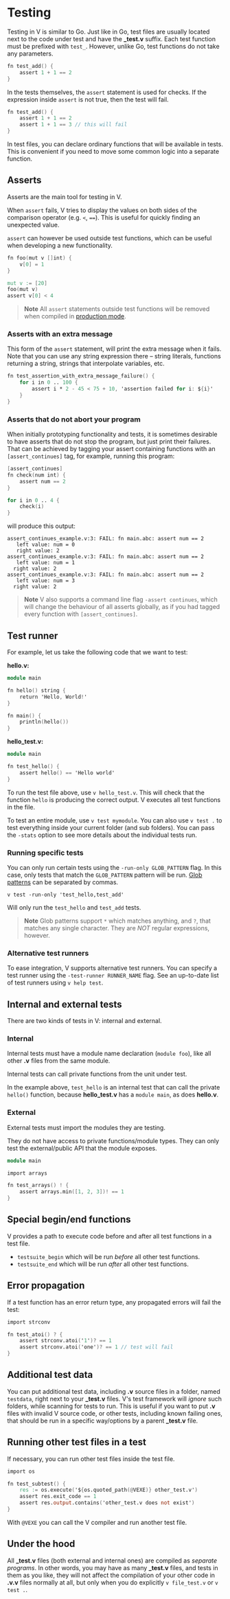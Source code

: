 # Testing

Testing in V is similar to Go.
Just like in Go, test files are usually located next to the code under test and have the **_test.v**
suffix.
Each test function must be prefixed with `test_`.
However, unlike Go, test functions do not take any parameters.

```v play-test
fn test_add() {
	assert 1 + 1 == 2
}
```

In the tests themselves, the `assert` statement is used for checks.
If the expression inside `assert` is not true, then the test will fail.

```v play-test
fn test_add() {
	assert 1 + 1 == 2
	assert 1 + 1 == 3 // this will fail
}
```

In test files, you can declare ordinary functions that will be available in tests.
This is convenient if you need to move some common logic into a separate function.

## Asserts

Asserts are the main tool for testing in V.

When `assert` fails, V tries to display the values on both sides of the comparison operator
(e.g. `<`, `==`).
This is useful for quickly finding an unexpected value.

`assert` can however be used outside test functions, which can be useful when developing a new
functionality.

```v play
fn foo(mut v []int) {
	v[0] = 1
}

mut v := [20]
foo(mut v)
assert v[0] < 4
```

> **Note**
> All `assert` statements outside test functions will be removed when compiled
> in [production mode](./production-builds.md).

### Asserts with an extra message

This form of the `assert` statement, will print the extra message when it fails.
Note that you can use any string expression there – string literals, functions returning a string,
strings that interpolate variables, etc.

```v
fn test_assertion_with_extra_message_failure() {
	for i in 0 .. 100 {
		assert i * 2 - 45 < 75 + 10, 'assertion failed for i: ${i}'
	}
}
```

### Asserts that do not abort your program

When initially prototyping functionality and tests, it is sometimes desirable to have asserts
that do not stop the program, but just print their failures.
That can be achieved by tagging your assert containing functions with an `[assert_continues]`
tag, for example, running this program:

```v
[assert_continues]
fn check(num int) {
	assert num == 2
}

for i in 0 .. 4 {
	check(i)
}
```

will produce this output:

```text
assert_continues_example.v:3: FAIL: fn main.abc: assert num == 2
   left value: num = 0
   right value: 2
assert_continues_example.v:3: FAIL: fn main.abc: assert num == 2
   left value: num = 1
  right value: 2
assert_continues_example.v:3: FAIL: fn main.abc: assert num == 2
   left value: num = 3
  right value: 2
```

> **Note**
> V also supports a command line flag `-assert continues`, which will change the
> behaviour of all asserts globally, as if you had tagged every function with `[assert_continues]`.

## Test runner

For example, let us take the following code that we want to test:

**hello.v:**

```v play
module main

fn hello() string {
	return 'Hello, World!'
}

fn main() {
	println(hello())
}
```

**hello_test.v:**

```v failcompile
module main

fn test_hello() {
	assert hello() == 'Hello world'
}
```

To run the test file above, use `v hello_test.v`.
This will check that the function `hello` is producing the correct output.
V executes all test functions in the file.

To test an entire module, use `v test mymodule`.
You can also use `v test .` to test everything inside your current folder (and sub folders).
You can pass the `-stats` option to see more details about the individual tests run.

### Running specific tests

You can only run certain tests using the `-run-only GLOB_PATTERN` flag.
In this case, only tests that match the `GLOB_PATTERN` pattern will be run.
[Glob patterns](https://www.malikbrowne.com/blog/a-beginners-guide-glob-patterns)
can be separated by commas.

```shell
v test -run-only 'test_hello,test_add'
```

Will only run the `test_hello` and `test_add` tests.

> **Note**
> Glob patterns support `*` which matches anything, and `?`, that matches any single character.
> They are *NOT* regular expressions, however.

### Alternative test runners

To ease integration, V supports alternative test runners.
You can specify a test runner using the `-test-runner RUNNER_NAME` flag.
See an up-to-date list of test runners using `v help test`.

## Internal and external tests

There are two kinds of tests in V: internal and external.

### Internal

Internal tests must have a module name declaration (`module foo`), like all other **.v** files from
the same module.

Internal tests can call private functions from the unit under test.

In the example above, `test_hello` is an internal test that can call the private `hello()` function,
because **hello_test.v** has a `module main`, as does **hello.v**.

### External

External tests must import the modules they are testing.

They do not have access to private functions/module types.
They can only test the external/public API that the module exposes.

```v play-test
module main

import arrays

fn test_arrays() ! {
	assert arrays.min([1, 2, 3])! == 1
}
```

## Special begin/end functions

V provides a path to execute code before and after all test functions in a test file.

- `testsuite_begin` which will be run *before* all other test functions.
- `testsuite_end` which will be run *after* all other test functions.

## Error propagation

If a test function has an error return type, any propagated errors will fail the test:

```v play-test
import strconv

fn test_atoi() ? {
	assert strconv.atoi('1')? == 1
	assert strconv.atoi('one')? == 1 // test will fail
}
```

## Additional test data

You can put additional test data, including **.v** source files in a folder, named
`testdata`, right next to your **_test.v** files.
V's test framework will *ignore* such folders, while scanning for tests to run.
This is useful if you want to put **.v** files with invalid V source code, or other tests,
including known failing ones, that should be run in a specific way/options by a parent **_test.v**
file.

## Running other test files in a test

If necessary, you can run other test files inside the test file.

```v oksyntax
import os

fn test_subtest() {
	res := os.execute('${os.quoted_path(@VEXE)} other_test.v')
	assert res.exit_code == 1
	assert res.output.contains('other_test.v does not exist')
}
```

With `@VEXE` you can call the V compiler and run another test file.

## Under the hood

All **_test.v** files (both external and internal ones) are compiled as *separate programs*.
In other words, you may have as many **_test.v** files, and tests in them as you like, they will
not affect the compilation of your other code in **.v.v** files normally at all, but only when you
do explicitly `v file_test.v` or `v test .`.
